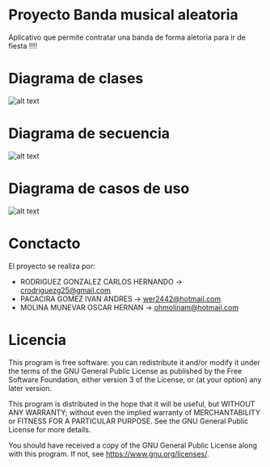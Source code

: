 
# Proyecto Banda musical aleatoria

Aplicativo que permite contratar una banda de forma aletoria para ir de fiesta !!!!

# Diagrama de clases
![alt text](http://drive.google.com/uc?export=view&id=17aDwIUSGcZryXB5tKa7KwRtTaYTe6L6s)


# Diagrama de secuencia

![alt text](http://drive.google.com/uc?export=view&id=1gzBizGVX7csqke3bc-vKQRISdBQilmtv)

# Diagrama de casos de uso

![alt text](http://drive.google.com/uc?export=view&id=1g7VvCyJ8CdArzfmkV22n5LXBlHcVHdXM)

# Conctacto
  El proyecto se realiza por:
  
  - RODRIGUEZ GONZALEZ CARLOS HERNANDO ->  crodriguezg25@gmail.com
  - PACACIRA GOMEZ IVAN ANDRES         ->  wer2442@hotmail.com
  - MOLINA MUNEVAR OSCAR HERNAN        ->  ohmolinam@hotmail.com
  
# Licencia

This program is free software: you can redistribute it and/or modify
it under the terms of the GNU General Public License as published by
the Free Software Foundation, either version 3 of the License, or
(at your option) any later version.

This program is distributed in the hope that it will be useful,
but WITHOUT ANY WARRANTY; without even the implied warranty of
MERCHANTABILITY or FITNESS FOR A PARTICULAR PURPOSE.  See the
GNU General Public License for more details.

You should have received a copy of the GNU General Public License
along with this program.  If not, see <https://www.gnu.org/licenses/>.
